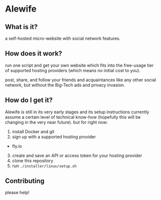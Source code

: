 # Alewife

## What is it?

a self-hosted micro-website with social network features.

## How does it work?

run one script and get your own website which fits into the free-usage tier of supported hosting providers (which means no initial cost to you).

post, share, and follow your friends and acquaintances like any other social network, but without the Big-Tech ads and privacy invasion.

## How do I get it?

Alewife is still in its very early stages and its setup instructions currently assume a certain level of technical know-how (hopefully this will be changing in the very near future).  but for right now:

1. install Docker and git
2. sign up with a supported hosting provider
  - fly.io
3. create and save an API or access token for your hosting provider
4. clone this repository
5. run `./installer/linux/setup.sh`

## Contributing

please help!  

